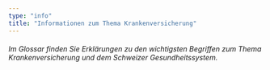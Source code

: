 ```yaml
---
type: "info"
title: "Informationen zum Thema Krankenversicherung"
---
```


###### Im Glossar finden Sie Erklärungen zu den wichtigsten Begriffen zum Thema Krankenversicherung und dem Schweizer Gesundheitssystem.

##

##

##

##

##
